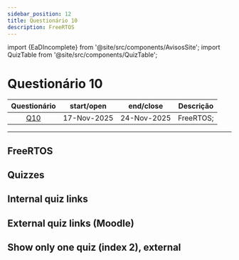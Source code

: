```yaml
---
sidebar_position: 12
title: Questionário 10
description: FreeRTOS
---
```


import {EaDIncomplete} from '@site/src/components/AvisosSite';
import QuizTable from '@site/src/components/QuizTable';

# Questionário 10

<EaDIncomplete />

|                          Questionário                           | start/open  | end/close   | Descrição |
| :-------------------------------------------------------------: | ----------- | ----------- | --------- |
| [Q10](https://moodle.utfpr.edu.br/mod/quiz/view.php?id=1957598) | 17-Nov-2025 | 24-Nov-2025 | FreeRTOS; |


---
## FreeRTOS




## Quizzes


## Internal quiz links
<QuizTable internal={true} />

## External quiz links (Moodle)
<QuizTable internal={false} />

## Show only one quiz (index 2), external
<QuizTable index={2} internal={false} />
